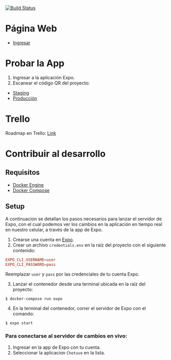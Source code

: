 [![Build Status](https://travis-ci.com/javier2409/Chotuve-Android.svg?token=6UKn2UCvxXefMef1FKs7&branch=master)](https://travis-ci.com/javier2409/Chotuve-Android)

Página Web
=============

- [Ingresar](https://chotuve.video/)

Probar la App
=============

1. Ingresar a la aplicación Expo.
2. Escanear el código QR del proyecto:

- [Staging](https://expo.io/@javier2409/Chotuve?release-channel=staging)
- [Producción](https://expo.io/@javier2409/Chotuve?release-channel=prod)

Trello
========

Roadmap en Trello: [Link](https://trello.com/invite/b/8W86DsUl/ab98b2135c832c132ce42357f1546798/chotuve-android)

Contribuir al desarrollo
=============================

## Requisitos

- [Docker Engine](https://docs.docker.com/engine/install/)
- [Docker Compose](https://docs.docker.com/compose/install/)

## Setup

A continuacion se detallan los pasos necesarios para lanzar el servidor de Expo, con el cual podemos ver los cambios en la aplicación en tiempo real en nuestro celular, a través de la app de Expo.

1. Crearse una cuenta en [Expo](https://expo.io/).
2. Crear un archivo `credentials.env` en la raíz del proyecto con el siguiente contenido:

```conf
EXPO_CLI_USERNAME=user
EXPO_CLI_PASSWORD=pass
```
Reemplazar `user` y `pass` por las credenciales de tu cuenta Expo.

3. Lanzar el contenedor desde una terminal ubicada en la raíz del proyecto:

```console
$ docker-compose run expo
```

4. En la terminal del contenedor, correr el servidor de Expo con el comando:

```console
$ expo start
```

### Para conectarse al servidor de cambios en vivo:

1. Ingresar en la app de Expo con tu cuenta.
2. Seleccionar la aplicacion `Chotuve` en la lista.
